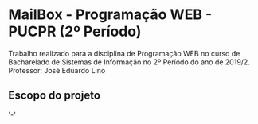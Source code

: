 ﻿# MailBox - Programação WEB - PUCPR (2º Período)
 Trabalho realizado para a disciplina de Programação WEB no curso de Bacharelado de Sistemas de Informação no 2º Período do ano de 2019/2. Professor: José Eduardo Lino 

## Escopo do projeto
 '-'
